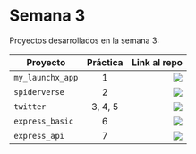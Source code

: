# Semana 3 

Proyectos desarrollados en la semana 3:

| Proyecto | Práctica | Link al repo |
| ------------- |:-------------:| -----:|
|`my_launchx_app`|1|<a href="https://github.com/RAlexGC/my_launchx_app" target="_blank"><img src="https://img.shields.io/badge/%F0%9F%94%97link-my_launchx_app-blue?"></a>|
|`spiderverse`|2|<a href="https://github.com/RAlexGC/spiderverse" target="_blank"><img src="https://img.shields.io/badge/%F0%9F%94%97link-spiderverse-blue?"></a>|
|`twitter`|3, 4, 5|<a href="https://github.com/RAlexGC/twitter" target="_blank"><img src="https://img.shields.io/badge/%F0%9F%94%97link-twitter-blue?"></a>|
|`express_basic`|6|<a href="https://github.com/RAlexGC/express_basic" target="_blank"><img src="https://img.shields.io/badge/%F0%9F%94%97link-express_basic-blue?"></a>|
|`express_api`|7|<a href="https://github.com/RAlexGC/express_api" target="_blank"><img src="https://img.shields.io/badge/%F0%9F%94%97link-express_api-blue?"></a>|
